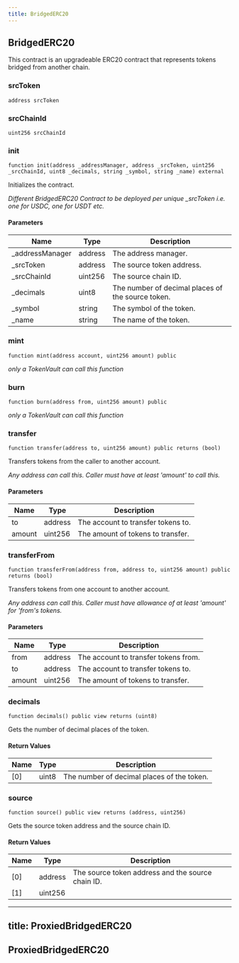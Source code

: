 ```yaml
---
title: BridgedERC20
---
```


## BridgedERC20

This contract is an upgradeable ERC20 contract that represents tokens bridged
from another chain.

### srcToken

```solidity
address srcToken
```

### srcChainId

```solidity
uint256 srcChainId
```

### init

```solidity
function init(address _addressManager, address _srcToken, uint256 _srcChainId, uint8 _decimals, string _symbol, string _name) external
```

Initializes the contract.

_Different BridgedERC20 Contract to be deployed
per unique \_srcToken i.e. one for USDC, one for USDT etc._

#### Parameters

| Name             | Type    | Description                                       |
| ---------------- | ------- | ------------------------------------------------- |
| \_addressManager | address | The address manager.                              |
| \_srcToken       | address | The source token address.                         |
| \_srcChainId     | uint256 | The source chain ID.                              |
| \_decimals       | uint8   | The number of decimal places of the source token. |
| \_symbol         | string  | The symbol of the token.                          |
| \_name           | string  | The name of the token.                            |

### mint

```solidity
function mint(address account, uint256 amount) public
```

_only a TokenVault can call this function_

### burn

```solidity
function burn(address from, uint256 amount) public
```

_only a TokenVault can call this function_

### transfer

```solidity
function transfer(address to, uint256 amount) public returns (bool)
```

Transfers tokens from the caller to another account.

_Any address can call this. Caller must have at least 'amount' to
call this._

#### Parameters

| Name   | Type    | Description                        |
| ------ | ------- | ---------------------------------- |
| to     | address | The account to transfer tokens to. |
| amount | uint256 | The amount of tokens to transfer.  |

### transferFrom

```solidity
function transferFrom(address from, address to, uint256 amount) public returns (bool)
```

Transfers tokens from one account to another account.

_Any address can call this. Caller must have allowance of at least
'amount' for 'from's tokens._

#### Parameters

| Name   | Type    | Description                          |
| ------ | ------- | ------------------------------------ |
| from   | address | The account to transfer tokens from. |
| to     | address | The account to transfer tokens to.   |
| amount | uint256 | The amount of tokens to transfer.    |

### decimals

```solidity
function decimals() public view returns (uint8)
```

Gets the number of decimal places of the token.

#### Return Values

| Name | Type  | Description                                |
| ---- | ----- | ------------------------------------------ |
| [0]  | uint8 | The number of decimal places of the token. |

### source

```solidity
function source() public view returns (address, uint256)
```

Gets the source token address and the source chain ID.

#### Return Values

| Name | Type    | Description                                       |
| ---- | ------- | ------------------------------------------------- |
| [0]  | address | The source token address and the source chain ID. |
| [1]  | uint256 |                                                   |

---

## title: ProxiedBridgedERC20

## ProxiedBridgedERC20
